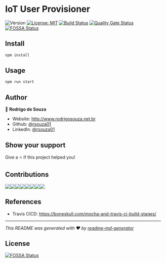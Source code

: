 # IoT User Provisioner

![Version](https://img.shields.io/badge/version-1.0.0-blue.svg?cacheSeconds=2592000)
[![License: MIT](https://img.shields.io/badge/License-MIT-yellow.svg)](#)
[![Build Status](https://travis-ci.com/IoT-Stuff/iot-user-provisioner.svg?branch=master)](https://travis-ci.com/IoT-Stuff/iot-user-provisioner)
[![Quality Gate Status](https://sonarcloud.io/api/project_badges/measure?project=IoT-Stuff_iot-user-provisioner&metric=alert_status)](https://sonarcloud.io/dashboard?id=IoT-Stuff_iot-user-provisioner)
[![FOSSA Status](https://app.fossa.io/api/projects/git%2Bgithub.com%2FIoT-Stuff%2Fiot-user-provisioner.svg?type=shield)](https://app.fossa.io/projects/git%2Bgithub.com%2FIoT-Stuff%2Fiot-user-provisioner?ref=badge_shield)

## Install

```sh
npm install
```

## Usage

```sh
npm run start
```

## Author

👤 **Rodrigo de Souza**

* Website: http://www.rodrigosouza.net.br
* Github: [@rsouza01](https://github.com/rsouza01)
* LinkedIn: [@rsouza01](https://linkedin.com/in/rsouza01)

## Show your support

Give a ⭐️ if this project helped you!

## Contributions

[![](https://sourcerer.io/fame/rsouza01/IoT-Stuff/iot-user-provisioner/images/0)](https://sourcerer.io/fame/rsouza01/IoT-Stuff/iot-user-provisioner/links/0)[![](https://sourcerer.io/fame/rsouza01/IoT-Stuff/iot-user-provisioner/images/1)](https://sourcerer.io/fame/rsouza01/IoT-Stuff/iot-user-provisioner/links/1)[![](https://sourcerer.io/fame/rsouza01/IoT-Stuff/iot-user-provisioner/images/2)](https://sourcerer.io/fame/rsouza01/IoT-Stuff/iot-user-provisioner/links/2)[![](https://sourcerer.io/fame/rsouza01/IoT-Stuff/iot-user-provisioner/images/3)](https://sourcerer.io/fame/rsouza01/IoT-Stuff/iot-user-provisioner/links/3)[![](https://sourcerer.io/fame/rsouza01/IoT-Stuff/iot-user-provisioner/images/4)](https://sourcerer.io/fame/rsouza01/IoT-Stuff/iot-user-provisioner/links/4)[![](https://sourcerer.io/fame/rsouza01/IoT-Stuff/iot-user-provisioner/images/5)](https://sourcerer.io/fame/rsouza01/IoT-Stuff/iot-user-provisioner/links/5)[![](https://sourcerer.io/fame/rsouza01/IoT-Stuff/iot-user-provisioner/images/6)](https://sourcerer.io/fame/rsouza01/IoT-Stuff/iot-user-provisioner/links/6)[![](https://sourcerer.io/fame/rsouza01/IoT-Stuff/iot-user-provisioner/images/7)](https://sourcerer.io/fame/rsouza01/IoT-Stuff/iot-user-provisioner/links/7)



## References
* Travis CICD: https://boneskull.com/mocha-and-travis-ci-build-stages/

***
_This README was generated with ❤️ by [readme-md-generator](https://github.com/kefranabg/readme-md-generator)_


## License
[![FOSSA Status](https://app.fossa.io/api/projects/git%2Bgithub.com%2FIoT-Stuff%2Fiot-user-provisioner.svg?type=large)](https://app.fossa.io/projects/git%2Bgithub.com%2FIoT-Stuff%2Fiot-user-provisioner?ref=badge_large)
